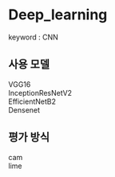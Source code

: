 # Deep_learning
keyword : CNN

## 사용 모델
VGG16 \
InceptionResNetV2 \
EfficientNetB2 \
Densenet 

## 평가 방식
cam \
lime
